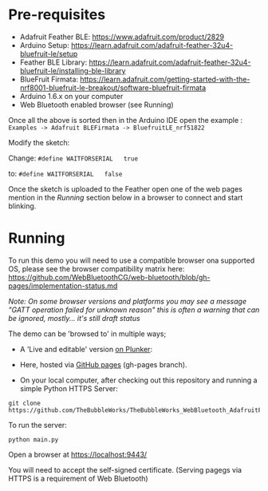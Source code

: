 # Pre-requisites

- Adafruit Feather BLE: https://www.adafruit.com/product/2829
- Arduino Setup:        https://learn.adafruit.com/adafruit-feather-32u4-bluefruit-le/setup
- Feather BLE Library:  https://learn.adafruit.com/adafruit-feather-32u4-bluefruit-le/installing-ble-library
- BlueFruit Firmata:    https://learn.adafruit.com/getting-started-with-the-nrf8001-bluefruit-le-breakout/software-bluefruit-firmata
- Arduino 1.6.x on your computer
- Web Bluetooth enabled browser  (see Running)
 

Once all the above is sorted then in the Arduino IDE open the example :  
`Examples -> Adafruit BLEFirmata -> BluefruitLE_nrf51822`

Modify the sketch:

Change:
`#define WAITFORSERIAL   true`

to: 
`#define WAITFORSERIAL   false`

Once the sketch is uploaded to the Feather open one of the web pages mention in the *Running* section below in a browser to connect and start blinking.


# Running

To run this demo you will need to use a compatible browser ona supported OS, please see the browser
compatibility matrix here: https://github.com/WebBluetoothCG/web-bluetooth/blob/gh-pages/implementation-status.md

*Note: On some browser versions and platforms you may see a message "GATT operation failed for unknown reason" this is often a warning that can be ignored, mostly... it's still draft status*


 The demo can be 'browsed to' in multiple ways;

* A 'Live and editable' version [on Plunker](https://embed.plnkr.co/nd5uBt/):		

* Here, hosted via [GitHub pages](https://www.thebubbleworks.com/TheBubbleWorks_WebBluetooth_AdafruitFeather_Blink_Simple/) (gh-pages branch).

* On your local computer, after checking out this repository and running a simple Python HTTPS Server:
```
git clone https://github.com/TheBubbleWorks/TheBubbleWorks_WebBluetooth_AdafruitFeather_Blink_Simple
```

To run the server:

```
python main.py 
```

Open a browser at [https://localhost:9443/](https://localhost:9443/)

You will need to accept the self-signed certificate.  (Serving pagegs via HTTPS is a requirement of Web Bluetooth)


